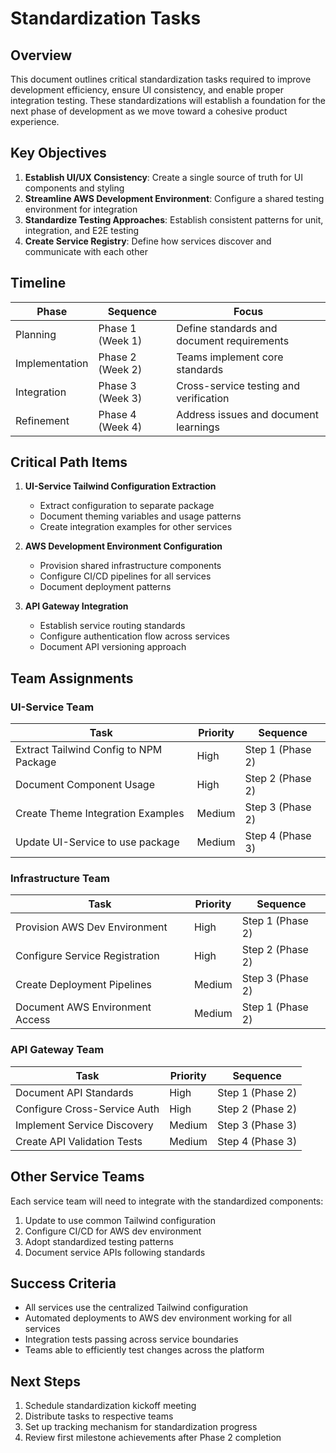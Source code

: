 # Standardization Tasks

## Overview

This document outlines critical standardization tasks required to improve development efficiency, ensure UI consistency, and enable proper integration testing. These standardizations will establish a foundation for the next phase of development as we move toward a cohesive product experience.

## Key Objectives

1. **Establish UI/UX Consistency**: Create a single source of truth for UI components and styling
2. **Streamline AWS Development Environment**: Configure a shared testing environment for integration 
3. **Standardize Testing Approaches**: Establish consistent patterns for unit, integration, and E2E testing
4. **Create Service Registry**: Define how services discover and communicate with each other

## Timeline

| Phase | Sequence | Focus | 
|-------|----------|-------|
| Planning | Phase 1 (Week 1) | Define standards and document requirements |
| Implementation | Phase 2 (Week 2) | Teams implement core standards |
| Integration | Phase 3 (Week 3) | Cross-service testing and verification |
| Refinement | Phase 4 (Week 4) | Address issues and document learnings |

## Critical Path Items

1. **UI-Service Tailwind Configuration Extraction**
   - Extract configuration to separate package
   - Document theming variables and usage patterns
   - Create integration examples for other services

2. **AWS Development Environment Configuration**
   - Provision shared infrastructure components
   - Configure CI/CD pipelines for all services
   - Document deployment patterns

3. **API Gateway Integration**
   - Establish service routing standards
   - Configure authentication flow across services
   - Document API versioning approach

## Team Assignments

### UI-Service Team

| Task | Priority | Sequence | 
|------|----------|----------|
| Extract Tailwind Config to NPM Package | High | Step 1 (Phase 2) |
| Document Component Usage | High | Step 2 (Phase 2) |
| Create Theme Integration Examples | Medium | Step 3 (Phase 2) |
| Update UI-Service to use package | Medium | Step 4 (Phase 3) |

### Infrastructure Team

| Task | Priority | Sequence |
|------|----------|----------|
| Provision AWS Dev Environment | High | Step 1 (Phase 2) |
| Configure Service Registration | High | Step 2 (Phase 2) |
| Create Deployment Pipelines | Medium | Step 3 (Phase 2) |
| Document AWS Environment Access | Medium | Step 1 (Phase 2) |

### API Gateway Team

| Task | Priority | Sequence |
|------|----------|----------|
| Document API Standards | High | Step 1 (Phase 2) |
| Configure Cross-Service Auth | High | Step 2 (Phase 2) |
| Implement Service Discovery | Medium | Step 3 (Phase 3) |
| Create API Validation Tests | Medium | Step 4 (Phase 3) |

## Other Service Teams

Each service team will need to integrate with the standardized components:

1. Update to use common Tailwind configuration
2. Configure CI/CD for AWS dev environment
3. Adopt standardized testing patterns
4. Document service APIs following standards

## Success Criteria

- All services use the centralized Tailwind configuration
- Automated deployments to AWS dev environment working for all services
- Integration tests passing across service boundaries
- Teams able to efficiently test changes across the platform

## Next Steps

1. Schedule standardization kickoff meeting
2. Distribute tasks to respective teams
3. Set up tracking mechanism for standardization progress
4. Review first milestone achievements after Phase 2 completion 